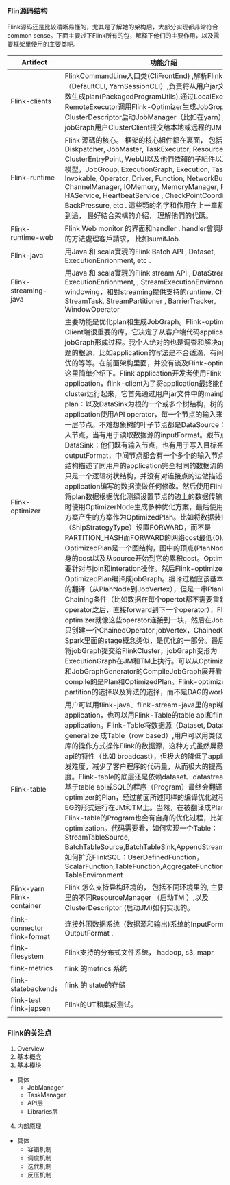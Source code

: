 ### Flin源码结构

Flink源码还是比较清晰易懂的，尤其是了解她的架构后，大部分实现都非常符合common sense。下面主要过下Flink所有的包，解释下他们的主要作用，以及需要框架里使用的主要类吧。

|           Artifect           |                                                                                                                                                                                                                                                                                                                                                                                                                                                                                                                                                                                                                                                                                                                                                                                                                                                                                                                                                                                                                           功能介绍                                                                                                                                                                                                                                                                                                                                                                                                                                                                                                                                                                                                                                                                                                                                                                                                                                                                                                                                                                                                                           |
|------------------------------|--------------------------------------------------------------------------------------------------------------------------------------------------------------------------------------------------------------------------------------------------------------------------------------------------------------------------------------------------------------------------------------------------------------------------------------------------------------------------------------------------------------------------------------------------------------------------------------------------------------------------------------------------------------------------------------------------------------------------------------------------------------------------------------------------------------------------------------------------------------------------------------------------------------------------------------------------------------------------------------------------------------------------------------------------------------------------------------------------------------------------------------------------------------------------------------------------------------------------------------------------------------------------------------------------------------------------------------------------------------------------------------------------------------------------------------------------------------------------------------------------------------------------------------------------------------------------------------------------------------------------------------------------------------------------------------------------------------------------------------------------------------------------------------------------------------------------------------------------------------------------------------------------------------------------------------------------------------------------------------------------------------------------------------------------------------|
| Flink-clients                | FlinkCommandLine入口类(CliFrontEnd) ,解析Flink命令行（DefaultCLI, YarnSessionCLI）,负责将从用户jar文件中main函数生成plan(PackagedProgramUtils),通过LocalExecutor或RemoteExecutor调用Flink-Optimizer生成JobGroph. 使用ClusterDescriptor启动JobManager（比如在yarn），使用并将jobGraph用户ClusterClient提交给本地或远程的JM                                                                                                                                                                                                                                                                                                                                                                                                                                                                                                                                                                                                                                                                                                                                                                                                                                                                                                                                                                                                                                                                                                                                                                                                                                                                                                                                                                                                                                                                                                                                                                                                                                                                                                                                    |
| Flink-runtime                | Flink 源碼的核心。 框架的核心組件都在裏面， 包括 Diskpatcher, JobMaster, TaskExecutor, ResourceManager, ClusterEntryPoint, WebUI以及他們依賴的子組件以及核心數據模型，JobGroup, ExecutionGraph, Execution, Task, Invokable, Operator, Driver, Function, NetworkBufferPool, ChannelManager, IOMemory, MemoryManager, PRCService, HAService, HeartbeatService , CheckPointCoordinator ,  BackPressure, etc . 這些類的名字和作用在上一章都或多或少提到過， 最好結合架構的介紹， 理解他們的代碼。                                                                                                                                                                                                                                                                                                                                                                                                                                                                                                                                                                                                                                                                                                                                                                                                                                                                                                                                                                                                                                                                                                                                                                                                                                                                                                                                                                                                                                                                                                                                                                |
| Flink-runtime-web            | Flink Web monitor 的界面和handler .  handler會調用Dispacher 的方法處理客戶請求， 比如sumitJob.                                                                                                                                                                                                                                                                                                                                                                                                                                                                                                                                                                                                                                                                                                                                                                                                                                                                                                                                                                                                                                                                                                                                                                                                                                                                                                                                                                                                                                                                                                                                                                                                                                                                                                                                                                                                                                                                                                                                                               |
| Flink-java                   | 用Java 和 scala實現的Flink Batch API  , Dataset, ExecutionEnrionment, etc .                                                                                                                                                                                                                                                                                                                                                                                                                                                                                                                                                                                                                                                                                                                                                                                                                                                                                                                                                                                                                                                                                                                                                                                                                                                                                                                                                                                                                                                                                                                                                                                                                                                                                                                                                                                                                                                                                                                                                                                  |
| Flink-streaming-java         | 用Java 和 scala實現的Flink stream API ,  DataStream, ExecutionEnrionment, , StreamExecutionEnvironment, windowing，和對streaming提供支持的runtime, Checkpoint, StreamTask, StreamPartitioner , BarrierTracker,  WindowOperator                                                                                                                                                                                                                                                                                                                                                                                                                                                                                                                                                                                                                                                                                                                                                                                                                                                                                                                                                                                                                                                                                                                                                                                                                                                                                                                                                                                                                                                                                                                                                                                                                                                                                                                                                                                                                               |
| Flink-optimizer              | 主要功能是优化plan和生成JobGraph。Flink-optimizer是一个Client端很重要的库，它决定了从客户端代码application到jobGraph形成过程。我个人绝对的也是调查和解决application问题的根源，比如application的写法是不合适滴，有问题的，或最优的等等。在前面架构里面，并没有谈及Flink-optimizer，所以这里简单介绍下。Flink application开发者使用Flink API编写application，flink-client为了将application最终能在Flink cluster运行起来，它首先通过用户jar文件中的main函数生成plan：以及DataSink为根的一个或多个树结构，树的节点都是application使用API operator，每一个节点的输入来自于树的下一层节点。不难想象树的叶子节点都是DataSource：他们没有输入节点，当有用于读取数据源的inputFormat。跟节点是DataSink：他们既有输入节点，也有用于写入目标系统的outputFormat，中间节点都会有一个多个的输入节点。Plan数据结构描述了同用户的application完全相同的数据流的节点，但它只是一个逻辑树状结构，并没有对连接点的边做描述，也没有对application编写的数据流做任何修改。然后使用Flink-optimizer将plan数据根据优化测绿设置节点的边上的数据传输方式，并同时使用OptimizerNode生成多种优化方案，最后使用cost最小的方案产生的方案作为OptimizedPlan。比如将数据装载方式（ShipStrategyType）设置FORWARD，而不是PARTITION_HASH而FORWARD的网络cost最低(0)。OptimizedPlan是一个图结构，图中的顶点(PlanNode)记录了自身的cost以及从source开始到它的累积cost。OptimizedPlan主要针对与join和interation操作。然后Flink-optimizer将OptimizedPlan编译成jobGraph。编译过程应该基本上是一对一的翻译（从PlanNode到JobVertex），但是一串PlanNode满足Chaining条件（比如数据在每个opertot都不需要重新分区，流过operator之后，直接forward到下一个operator），Flink-optimizer就像这些operator连接到一块，然后在JobGraph里面只创建一个ChainedOperator jobVertex，ChainedOperator同Spark里面的stage概念类似，是优化的一部分。最后flink-client将jobGraph提交给FlinkCluster，jobGraph变形为ExecutionGraph在JM和TM上执行。可以从Optimizer的compile和JobGraphGenerator的CompileJobGraph展开看，他们分别compile的是Plan和OptimizedPlan。Flink-optimizer优化的是partition的选择以及算法的选择，而不是DAG的workflow |
| Flink-table                  | 用户可以用flink-java、flink-stream-java里的api编写flink application，也可以用Flink-Table的table api和flink-sql写application。Flink-Table将数据源（Dataset, DataStream）都generalize 成Table（row based）,用户可以用类似关系型数据库的操作方式操作Flink的数据源，这种方式虽然屏蔽了一些flink-api的特性（比如 broadcast），但极大的降低了application的开发难度，减少了客户程序的代码量，从而极大的提高系统的重用度。Flink-table的底层还是依赖dataset、datastream api, 所以基于table api或SQL的程序（Program）最终会翻译成Flink-optimizer的Plan，经过前面所述同样的编译优化过程，最终一个EG的形式运行在JM和TM上。当然，在被翻译成Plan之前，Flink-table的Program也会有自身的优化过程，比如SQL Plan optimization。代码需要看，如何实现一个Table：StreamTableSource, BatchTableSource,BatchTableSink,AppendStreamTableSink，如何扩充FlinkSQL：UserDefinedFunction，ScalarFunction,TableFunction,AggregateFunction TableEnvironment                                                                                                                                                                                                                                                                                                                                                                                                                                                                                                                                                                                                                                                                                                                                                                                                                                                                                                                                                                                                                                                                                                                                 |
| Flink-yarn Flink-container   | Flink 怎么支持异构环境的， 包括不同环境里的, 主要是异构环境里的不同ResourceManager （启动TM ）,以及 ClusterDescriptor (启动JM)如何实现的。                                                                                                                                                                                                                                                                                                                                                                                                                                                                                                                                                                                                                                                                                                                                                                                                                                                                                                                                                                                                                                                                                                                                                                                                                                                                                                                                                                                                                                                                                                                                                                                                                                                                                                                                                                                                                                                                                                                   |
| flink-connector flink-format | 连接外围数据系统（数据源和输出)系统的InputFormat, OutputFormat .                                                                                                                                                                                                                                                                                                                                                                                                                                                                                                                                                                                                                                                                                                                                                                                                                                                                                                                                                                                                                                                                                                                                                                                                                                                                                                                                                                                                                                                                                                                                                                                                                                                                                                                                                                                                                                                                                                                                                                                             |
| flink-filesystem             | Flink支持的分布式文件系统， hadoop, s3, mapr                                                                                                                                                                                                                                                                                                                                                                                                                                                                                                                                                                                                                                                                                                                                                                                                                                                                                                                                                                                                                                                                                                                                                                                                                                                                                                                                                                                                                                                                                                                                                                                                                                                                                                                                                                                                                                                                                                                                                                                                                 |
| flink-metrics                | flink 的metrics 系统                                                                                                                                                                                                                                                                                                                                                                                                                                                                                                                                                                                                                                                                                                                                                                                                                                                                                                                                                                                                                                                                                                                                                                                                                                                                                                                                                                                                                                                                                                                                                                                                                                                                                                                                                                                                                                                                                                                                                                                                                                         |
| flink-statebackends          | flink 的 state的存储                                                                                                                                                                                                                                                                                                                                                                                                                                                                                                                                                                                                                                                                                                                                                                                                                                                                                                                                                                                                                                                                                                                                                                                                                                                                                                                                                                                                                                                                                                                                                                                                                                                                                                                                                                                                                                                                                                                                                                                                                                         |
| flink-test flink-jepsen      | Flink的UT和集成测试。                                                                                                                                                                                                                                                                                                                                                                                                                                                                                                                                                                                                                                                                                                                                                                                                                                                                                                                                                                                                                                                                                                                                                                                                                                                                                                                                                                                                                                                                                                                                                                                                                                                                                                                                                                                                                                                                                                                                                                                                                                        |
|                              |                                                                                                                                                                                                                                                                                                                                                                                                                                                                                                                                                                                                                                                                                                                                                                                                                                                                                                                                                                                                                                                                                                                                                                                                                                                                                                                                                                                                                                                                                                                                                                                                                                                                                                                                                                                                                                                                                                                                                                                                                                                              |

### Flink的关注点
1. Overview
2. 基本概念
3. 基本模块
- 具体
    + JobManager
    + TaskManager
    + API层
    + Libraries层
4. 内部原理
- 具体
    + 容错机制
    + 调度机制
    + 迭代机制
    + 反压机制



